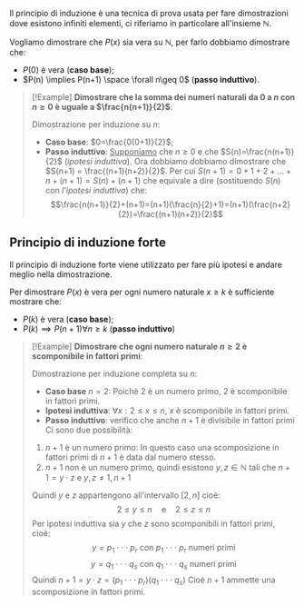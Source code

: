 Il principio di induzione è una tecnica di prova usata per fare dimostrazioni dove esistono infiniti elementi, ci riferiamo in particolare all'insieme $\mathbb{N}$.

Vogliamo dimostrare che $P(x)$ sia vera su $\mathbb{N}$, per farlo dobbiamo dimostrare che:
- $P(0)$ è vera (**caso base**);
- $P(n) \implies P(n+1) \space \forall n\geq 0$ (**passo induttivo**).

>[!Example]
>**Dimostrare che la somma dei numeri naturali da $0$ a $n$ con $n\geq 0$ è uguale a $\frac{n(n+1)}{2}$**:
>
>Dimostrazione per induzione su $n$:
>- **Caso base**: $0=\frac{0(0+1)}{2}$;
>- **Passo induttivo**: <u>Supponiamo</u> che $n\geq 0$ e che $S(n)=\frac{n(n+1)}{2}$ (_ipotesi induttiva_).
>	Ora dobbiamo dobbiamo dimostrare che $S(n+1) = \frac{(n+1)(n+2)}{2}$.
>	Per cui $S(n+1)=0+1+2+...+n+(n+1)=S(n)+(n+1)$ che equivale a dire (sostituendo $S(n)$ con _l'ipotesi induttiva_) che:
>	$$\frac{n(n+1)}{2}+(n+1)=(n+1)(\frac{n}{2}+1)=(n+1)(\frac{n+2}{2})=\frac{(n+1)(n+2)}{2}$$

## Principio di induzione forte
Il principio di induzione forte viene utilizzato per fare più ipotesi e andare meglio nella dimostrazione.

Per dimostrare $P(x)$ è vera per ogni numero naturale $x \geq k$ è sufficiente mostrare che:
- $P(k)$ è vera (**caso base**);
- $P(k) \implies P(n+1) \forall n \geq k$ (**passo induttivo**)

>[!Example]
>**Dimostrare che ogni numero naturale $n\geq 2$ è scomponibile in fattori primi**:
>
>Dimostrazione per induzione completa su $n$:
>- **Caso base** $n=2$:
>Poichè $2$ è un numero primo, $2$ è scomponibile in fattori primi.
>- **Ipotesi induttiva**:
>$\forall x: 2\leq x \leq n$, $x$ è scomponibile in fattori primi.
>- **Passo induttivo**: verifico che anche $n+1$ è divisibile in fattori primi
>Ci sono due possibilità:
>1. $n+1$ è un numero primo:
>	In questo caso una scomposizione in fattori primi di $n+1$ è data dal numero stesso.
>2. $n+1$ non è un numero primo, quindi esistono $y,z\in \mathbb{N}$ tali che $n+1=y\cdot z$ e $y,z\neq 1,n+1$
>
>Quindi $y$ e $z$ appartengono all'intervallo $[2,n]$ cioè:
>$$2\leq y \leq n \quad \text{e} \quad 2\leq z \leq n$$
>Per ipotesi induttiva sia $y$ che $z$ sono scomponibili in fattori primi, cioè:
>$$y=p_1\cdot \cdot \cdot p_r \text{ con } p_1 \cdot \cdot \cdot p_r\text{ numeri primi }$$
>$$y=q_1\cdot \cdot \cdot q_s \text{ con } q_1 \cdot \cdot \cdot q_s\text{ numeri primi }$$
>Quindi $n+1 = y \cdot z=(p_1\cdot \cdot  \cdot p_r)(q_1 \cdot \cdot \cdot q_s)$
>Cioè $n+1$ ammette una scomposizione in fattori primi.
>

